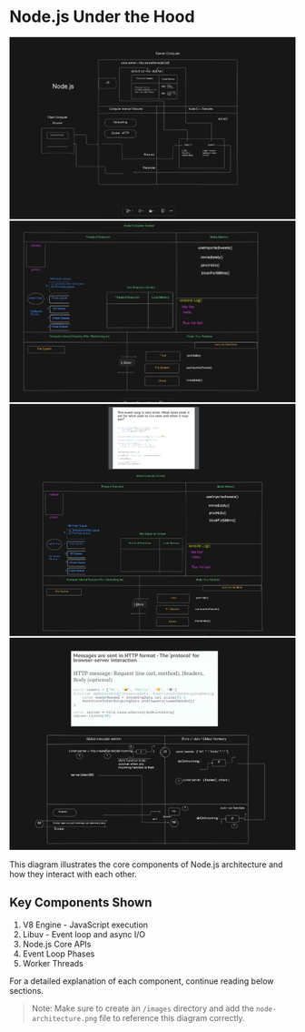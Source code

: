 # Node.js Under the Hood

![Node.js Architecture](./images/node-architecture.png)
![Execution](./images/execution.png)
![Execution](./images/execution1.png)
![Execution](./images/execution2.png)

This diagram illustrates the core components of Node.js architecture and how they interact with each other.

## Key Components Shown

1. V8 Engine - JavaScript execution
2. Libuv - Event loop and async I/O
3. Node.js Core APIs
4. Event Loop Phases
5. Worker Threads

For a detailed explanation of each component, continue reading below sections.

> Note: Make sure to create an `/images` directory and add the `node-architecture.png` file to reference this diagram correctly.
